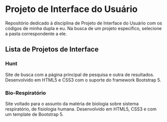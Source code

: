 # Projeto de Interface do Usuário
Repositório dedicado à disciplina de Projeto de Interface do Usuário com os códigos de minha dupla e eu. Na busca de um projeto específico, selecione a pasta correspondente a ele.

## Lista de Projetos de Interface
### Hunt
Site de busca com a página principal de pesquisa e outra de resultados. Desenvolvido em HTML5 e CSS3 com o suporte do framework Bootstrap 5.


### Bio-Respiratório
Site voltado para o assunto da matéria de biologia sobre sistema respiratório, de fisiologia humana. Desenvolvido em HTML5, CSS3 e com um template de Bootstrap 5.
